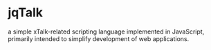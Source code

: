 # jqTalk #

a simple xTalk-related scripting language implemented in JavaScript, primarily intended to simplify development of web applications.
